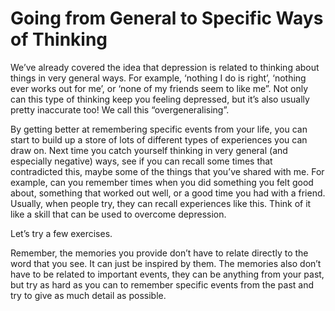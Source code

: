 # Going from General to Specific Ways of Thinking

We’ve already covered the idea that depression is related to thinking about things in very general ways. For example, ‘nothing I do is right’, ‘nothing ever works out for me’, or ‘none of my friends seem to like me”. Not only can this type of thinking keep you feeling depressed, but it’s also usually pretty inaccurate too! We call this “overgeneralising”.

By getting better at remembering specific events from your life, you can start to build up a store of lots of different types of experiences you can draw on. Next time you catch yourself thinking in very general (and especially negative) ways, see if you can recall some times that contradicted this, maybe some of the things that you’ve shared with me. For example, can you remember times when you did something you felt good about, something that worked out well, or a good time you had with a friend. Usually, when people try, they can recall experiences like this. Think of it like a skill that can be used to overcome depression.

Let’s try a few exercises.

Remember, the memories you provide don’t have to relate directly to the word that you see. It can just be inspired by them. The memories also don’t have to be related to important events, they can be anything from your past, but try as hard as you can to remember specific events from the past and try to give as much detail as possible.
